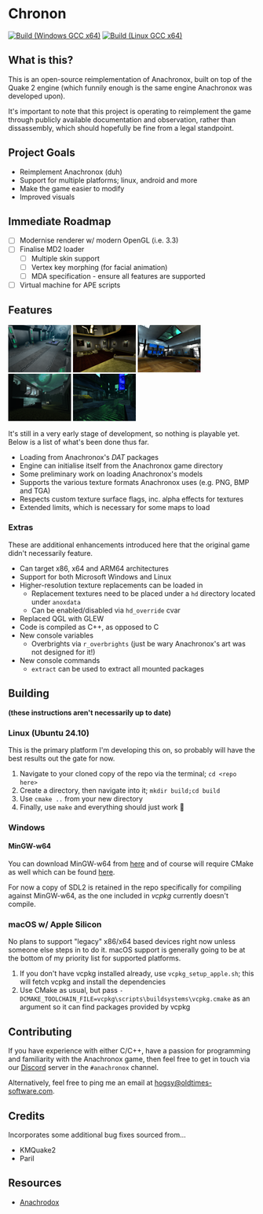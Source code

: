 # Chronon

[![Build (Windows GCC x64)](https://github.com/hogsy/chronon/actions/workflows/build-windows-gcc_x64.yml/badge.svg)](https://github.com/hogsy/hosae/actions/workflows/build-windows-gcc_x64.yml)
[![Build (Linux GCC x64)](https://github.com/hogsy/chronon/actions/workflows/build-linux-gcc_x64.yml/badge.svg)](https://github.com/hogsy/hosae/actions/workflows/build-linux-gcc_x64.yml)

## What is this?

This is an open-source reimplementation of Anachronox, built on top of the Quake 2 engine (which funnily enough is the same engine Anachronox was developed upon).

It's important to note that this project is operating to reimplement the game through publicly available documentation and observation, rather than dissassembly, which should hopefully be fine from a legal standpoint.

## Project Goals

- Reimplement Anachronox (duh)
- Support for multiple platforms; linux, android and more
- Make the game easier to modify
- Improved visuals

## Immediate Roadmap

- [ ] Modernise renderer w/ modern OpenGL (i.e. 3.3)
- [ ] Finalise MD2 loader
  - [ ] Multiple skin support
  - [ ] Vertex key morphing (for facial animation)
  - [ ] MDA specification - ensure all features are supported
- [ ] Virtual machine for APE scripts

## Features

[![Screenshot](preview/thumb_01.png)](preview/01.webp)
[![Screenshot](preview/thumb_02.png)](preview/02.webp)
[![Screenshot](preview/thumb_03.png)](preview/03.webp)
[![Screenshot](preview/thumb_04.png)](preview/04.webp)
[![Screenshot](preview/thumb_06.png)](preview/06.webp)

It's still in a very early stage of development, so nothing is playable yet.
Below is a list of what's been done thus far.

- Loading from Anachronox's _DAT_ packages
- Engine can initialise itself from the Anachronox game directory
- Some preliminary work on loading Anachronox's models
- Supports the various texture formats Anachronox uses (e.g. PNG, BMP and TGA)
- Respects custom texture surface flags, inc. alpha effects for textures
- Extended limits, which is necessary for some maps to load

### Extras

These are additional enhancements introduced here that the original game didn't necessarily feature.

- Can target x86, x64 and ARM64 architectures
- Support for both Microsoft Windows and Linux
- Higher-resolution texture replacements can be loaded in
    - Replacement textures need to be placed under a `hd` directory located under `anoxdata`
    - Can be enabled/disabled via `hd_override` cvar
- Replaced QGL with GLEW
- Code is compiled as C++, as opposed to C
- New console variables
  - Overbrights via `r_overbrights` (just be wary Anachronox's art was not designed for it!)
- New console commands
  - `extract` can be used to extract all mounted packages

## Building

**(these instructions aren't necessarily up to date)**

### Linux (Ubuntu 24.10)

This is the primary platform I'm developing this on, so probably will have the best results out the gate for now.

1. Navigate to your cloned copy of the repo via the terminal; `cd <repo here>`
2. Create a directory, then navigate into it; `mkdir build;cd build`
3. Use `cmake ..` from your new directory
4. Finally, use `make` and everything should just work 🤞

### Windows

#### MinGW-w64

You can download MinGW-w64 from [here](https://www.mingw-w64.org/) and of course will require
CMake as well which can be found [here](https://cmake.org/).

For now a copy of SDL2 is retained in the repo specifically for compiling against MinGW-w64, as
the one included in *vcpkg* currently doesn't compile.

### macOS w/ Apple Silicon

No plans to support "legacy" x86/x64 based devices right now unless someone else steps in to do it.
macOS support is generally going to be at the bottom of my priority list for supported platforms.

1. If you don't have vcpkg installed already, use `vcpkg_setup_apple.sh`; this will fetch vcpkg and install the dependencies
2. Use CMake as usual, but pass `-DCMAKE_TOOLCHAIN_FILE=vcpkg\scripts\buildsystems\vcpkg.cmake` as an argument so it can find packages provided by vcpkg

## Contributing

If you have experience with either C/C++, have a passion for programming and familiarity with the Anachronox game, then feel free to get in touch via our [Discord](https://discord.gg/EdmwgVk) server in the `#anachronox` channel.

Alternatively, feel free to ping me an email at [hogsy@oldtimes-software.com](mailto:hogsy@oldtimes-software.com).

## Credits

Incorporates some additional bug fixes sourced from...
- KMQuake2
- Paril

## Resources

- [Anachrodox](https://anachrodox.talonbrave.info/)
